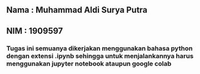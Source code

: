 ## Nama : Muhammad Aldi Surya Putra
## NIM : 1909597

### Tugas ini semuanya dikerjakan menggunakan bahasa python dengan extensi .ipynb sehingga untuk menjalankannya harus menggunakan jupyter notebook ataupun google colab
